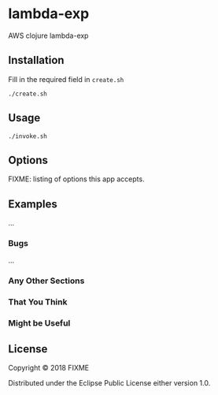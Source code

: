 # lambda-exp

AWS clojure lambda-exp

## Installation

Fill in the required field in `create.sh`
```
./create.sh
```

## Usage

```
./invoke.sh
```


## Options

FIXME: listing of options this app accepts.

## Examples

...

### Bugs

...

### Any Other Sections
### That You Think
### Might be Useful

## License

Copyright © 2018 FIXME

Distributed under the Eclipse Public License either version 1.0.
